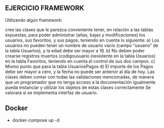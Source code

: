 ## EJERCICIO FRAMEWORK

Utilizando algún framework:

cree las clases que le parezca conveniente tener, en relación a las tablas expuestas, para poder
administrar (altas, bajas y modificaciones) los usuarios, sus favoritos, y sus pagos, teniendo en
cuenta lo siguiente:
a) Los usuarios no pueden tener un nombre de usuario vacío (campo “usuario” de la tabla
Usuarios), y la edad debe ser mayor a 18.
b) No deben poder crearse registros muertos (codigousuario inexistente en la tabla Usuarios)
en la tabla Favoritos, teniendo en cuenta el control de sus dos campos.
c) Mismo punto que para la tabla UsuariosPagos
d) El importe de los Pagos debe ser mayor a cero, y la fecha no puede ser anterior al día de
hoy.
Las clases deben contar con todas las validaciones mencionadas, de manera que un
programador que no tenga acceso a la documentación igualmente pueda instanciar y utilizar los
objetos de estas clases correctamente
Se valorará si se implementa interfaz de usuario.

## Docker

- docker-compose up -d
